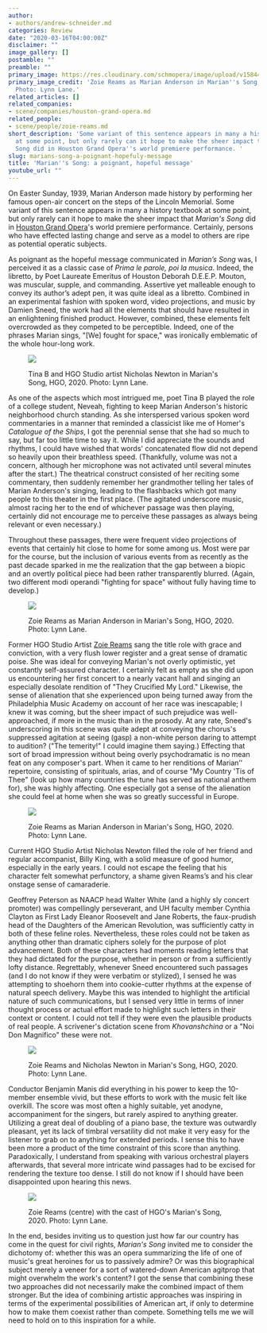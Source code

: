 ```yaml
---
author:
- authors/andrew-schneider.md
categories: Review
date: "2020-03-16T04:00:00Z"
disclaimer: ""
image_gallery: []
postamble: ""
preamble: ""
primary_image: https://res.cloudinary.com/schmopera/image/upload/v1584407663/media/2020/03/sqHGOco-MariansSong-PhotographerLynnLane-126_ijwria.jpg
primary_image_credit: 'Zoie Reams as Marian Anderson in Marian''s Song, HGO, 2020.
  Photo: Lynn Lane.'
related_articles: []
related_companies:
- scene/companies/houston-grand-opera.md
related_people:
- scene/people/zoie-reams.md
short_description: 'Some variant of this sentence appears in many a history textbook
  at some point, but only rarely can it hope to make the sheer impact that Marian''s
  Song did in Houston Grand Opera''s world premiere performance. '
slug: marians-song-a-poignant-hopefuly-message
title: 'Marian''s Song: a poignant, hopeful message'
youtube_url: ""
---
```

On Easter Sunday, 1939, Marian Anderson made history by performing her famous open-air concert on the steps of the Lincoln Memorial. Some variant of this sentence appears in many a history textbook at some point, but only rarely can it hope to make the sheer impact that _Marian's Song_ did in [Houston Grand Opera](/scene/companies/houston-grand-opera/)'s world premiere performance. Certainly, persons who have effected lasting change and serve as a model to others are ripe as potential operatic subjects.

As poignant as the hopeful message communicated in _Marian’s Song_ was, I perceived it as a classic case of _Prima le parole, poi la musica_. Indeed, the libretto, by Poet Laureate Emeritus of Houston Deborah D.E.E.P. Mouton, was muscular, supple, and commanding. Assertive yet malleable enough to convey its author’s adept pen, it was quite ideal as a libretto. Combined in an experimental fashion with spoken word, video projections, and music by Damien Sneed, the work had all the elements that should have resulted in an enlightening finished product. However, combined, these elements felt overcrowded as they competed to be perceptible. Indeed, one of the phrases Marian sings, "\[We\] fought for space," was ironically emblematic of the whole hour-long work.

<figure data-type="image">

![](https://res.cloudinary.com/schmopera/image/upload/v1584407746/media/2020/03/HGOco-MariansSong-PhotographerLynnLane-5_enuepb.jpg)

<figcaption>Tina B and HGO Studio artist Nicholas Newton in Marian's Song, HGO, 2020. Photo: Lynn Lane.</figcaption>

</figure>

As one of the aspects which most intrigued me, poet Tina B played the role of a college student, Neveah, fighting to keep Marian Anderson's historic neighborhood church standing. As she interspersed various spoken word commentaries in a manner that reminded a classicist like me of Homer's _Catalogue of the Ships_, I got the perennial sense that she had so much to say, but far too little time to say it. While I did appreciate the sounds and rhythms, I could have wished that words' concatenated flow did not depend so heavily upon their breathless speed. (Thankfully, volume was not a concern, although her microphone was not activated until several minutes after the start.) The theatrical construct consisted of her reciting some commentary, then suddenly remember her grandmother telling her tales of Marian Anderson's singing, leading to the flashbacks which got many people to this theater in the first place. (The agitated underscore music, almost racing her to the end of whichever passage was then playing, certainly did not encourage me to perceive these passages as always being relevant or even necessary.)

Throughout these passages, there were frequent video projections of events that certainly hit close to home for some among us. Most were par for the course, but the inclusion of various events from as recently as the past decade sparked in me the realization that the gap between a biopic and an overtly political piece had been rather transparently blurred. (Again, two different modi operandi "fighting for space" without fully having time to develop.)

<figure data-type="image">

![](https://res.cloudinary.com/schmopera/image/upload/v1584407789/media/2020/03/HGOco-MariansSong-PhotographerLynnLane-49_gtevqt.jpg)

<figcaption>Zoie Reams as Marian Anderson in Marian's Song, HGO, 2020. Photo: Lynn Lane.</figcaption>

</figure>

Former HGO Studio Artist [Zoie Reams](/scene/people/zoie-reams/) sang the title role with grace and conviction, with a very flush lower register and a great sense of dramatic poise. She was ideal for conveying Marian's not overly optimistic, yet constantly self-assured character. I certainly felt as empty as she did upon us encountering her first concert to a nearly vacant hall and singing an especially desolate rendition of "They Crucified My Lord." Likewise, the sense of alienation that she experienced upon being turned away from the Philadelphia Music Academy on account of her race was inescapable; I knew it was coming, but the sheer impact of such prejudice was well-approached, if more in the music than in the prosody. At any rate, Sneed's underscoring in this scene was quite adept at conveying the chorus's suppressed agitation at seeing (gasp) a non-white person daring to attempt to audition? ("The temerity!" I could imagine them saying.) Effecting that sort of broad impression without being overly psychodramatic is no mean feat on any composer's part. When it came to her renditions of Marian’' repertoire, consisting of spirituals, arias, and of course "My Country 'Tis of Thee" (look up how many countries the tune has served as national anthem for), she was highly affecting. One especially got a sense of the alienation she could feel at home when she was so greatly successful in Europe.

<figure data-type="image">

![](https://res.cloudinary.com/schmopera/image/upload/v1584407820/media/2020/03/HGOco-MariansSong-PhotographerLynnLane-79_xfqdfi.jpg)

<figcaption>Zoie Reams as Marian Anderson in Marian's Song, HGO, 2020. Photo: Lynn Lane.</figcaption>

</figure>

Current HGO Studio Artist Nicholas Newton filled the role of her friend and regular accompanist, Billy King, with a solid measure of good humor, especially in the early years. I could not escape the feeling that his character felt somewhat perfunctory, a shame given Reams’s and his clear onstage sense of camaraderie.

Geoffrey Peterson as NAACP head Walter White (and a highly sly concert promoter) was compellingly perseverant, and UH faculty member Cynthia Clayton as First Lady Eleanor Roosevelt and Jane Roberts, the faux-prudish head of the Daughters of the American Revolution, was sufficiently catty in both of these feline roles. Nevertheless, these roles could not be taken as anything other than dramatic ciphers solely for the purpose of plot advancement. Both of these characters had moments reading letters that they had dictated for the purpose, whether in person or from a sufficiently lofty distance. Regrettably, whenever Sneed encountered such passages (and I do not know if they were verbatim or stylized), I sensed he was attempting to shoehorn them into cookie-cutter rhythms at the expense of natural speech delivery. Maybe this was intended to highlight the artificial nature of such communications, but I sensed very little in terms of inner thought process or actual effort made to highlight such letters in their context or content. I could not tell if they were even the plausible products of real people. A scrivener's dictation scene from _Khovanshchina_ or a "Noi Don Magnifico" these were not.

<figure data-type="image">

![](https://res.cloudinary.com/schmopera/image/upload/v1584407845/media/2020/03/HGOco-MariansSong-PhotographerLynnLane-112_f9hd03.jpg)

<figcaption>Zoie Reams and Nicholas Newton in Marian's Song, HGO, 2020. Photo: Lynn Lane.</figcaption>

</figure>

Conductor Benjamin Manis did everything in his power to keep the 10-member ensemble vivid, but these efforts to work with the music felt like overkill. The score was most often a highly suitable, yet anodyne, accompaniment for the singers, but rarely aspired to anything greater. Utilizing a great deal of doubling of a piano base, the texture was outwardly pleasant, yet its lack of timbral versatility did not make it very easy for the listener to grab on to anything for extended periods. I sense this to have been more a product of the time constraint of this score than anything. Paradoxically, I understand from speaking with various orchestral players afterwards, that several more intricate wind passages had to be excised for rendering the texture too dense. I still do not know if I should have been disappointed upon hearing this news.

<figure data-type="image">

![](https://res.cloudinary.com/schmopera/image/upload/v1584407875/media/2020/03/HGOco-MariansSong-PhotographerLynnLane-184_aqvp6v.jpg)

<figcaption>Zoie Reams (centre) with the cast of HGO's Marian's Song, 2020. Photo: Lynn Lane.</figcaption>

</figure>

In the end, besides inviting us to question just how far our country has come in the quest for civil rights, _Marian's Song_ invited me to consider the dichotomy of: whether this was an opera summarizing the life of one of music's great heroines for us to passively admire? Or was this biographical subject merely a veneer for a sort of watered-down American agitprop that might overwhelm the work's content? I got the sense that combining these two approaches did not necessarily make the combined impact of them stronger. But the idea of combining artistic approaches was inspiring in terms of the experimental possibilities of American art, if only to determine how to make them coexist rather than compete. Something tells me we will need to hold on to this inspiration for a while.